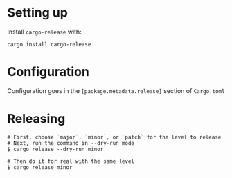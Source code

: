# Setting up

Install `cargo-release` with:

```shell
cargo install cargo-release
```

# Configuration

Configuration goes in the `[package.metadata.release]` section of `Cargo.toml`

# Releasing

```shell
# First, choose `major`, `minor`, or `patch` for the level to release
# Next, run the command in --dry-run mode
$ cargo release --dry-run minor

# Then do it for real with the same level
$ cargo release minor
```
